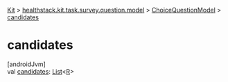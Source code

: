 
[Kit](../../../kit.html) > [healthstack.kit.task.survey.question.model](../index.html) > [ChoiceQuestionModel](index.html) > [candidates](candidates.html)



# candidates



[androidJvm]\
val [candidates](candidates.html): [List](https://kotlinlang.org/api/latest/jvm/stdlib/kotlin.collections/-list/index.html)&lt;[R](index.html)&gt;




